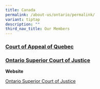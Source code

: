 ```yaml
---
title: Canada
permalink: /about-us/ontario/permalink/
variant: tiptap
description: ""
third_nav_title: Our Members
---
```

<h3><strong><u>Court of Appeal of Quebec</u></strong></h3>
<p></p>
<p></p>
<p></p>
<p></p>
<p></p>
<h3><strong><u>Ontario Superior Court of Justice</u></strong></h3>
<p><strong>Website</strong>
</p>
<p><a href="https://www.ontariocourts.ca/scj/" rel="noopener noreferrer nofollow" target="_blank">Ontario Superior Court of Justice</a>
</p>